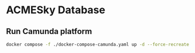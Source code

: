# ACMESky Database

## Run Camunda platform

```sh
docker compose -f ./docker-compose-camunda.yaml up -d --force-recreate --build
```
